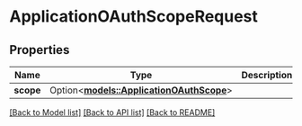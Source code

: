 # ApplicationOAuthScopeRequest

## Properties

Name | Type | Description | Notes
------------ | ------------- | ------------- | -------------
**scope** | Option<[**models::ApplicationOAuthScope**](ApplicationOAuthScope.md)> |  | [optional]

[[Back to Model list]](../README.md#documentation-for-models) [[Back to API list]](../README.md#documentation-for-api-endpoints) [[Back to README]](../README.md)


